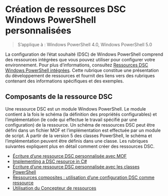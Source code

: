 # Création de ressources DSC Windows PowerShell personnalisées

> S’applique à : Windows PowerShell 4.0, Windows PowerShell 5.0

La configuration de l’état souhaité (DSC) de Windows PowerShell comprend des ressources intégrées que vous pouvez utiliser pour configurer votre environnement. Pour plus d’informations, consultez [Ressources DSC Windows PowerShell intégrées](builtInResource.md). Cette rubrique constitue une présentation du développement de ressources et fournit des liens vers des rubriques contenant des informations spécifiques et des exemples.

## Composants de la ressource DSC

Une ressource DSC est un module Windows PowerShell. Le module contient à la fois le schéma (la définition des propriétés configurables) et l’implémentation (le code qui effectue le travail spécifié par une configuration) de la ressource. Un schéma de ressources DSC peut être défini dans un fichier MOF et l’implémentation est effectuée par un module de script. À partir de la version 5 des classes PowerShell, le schéma et l’implémentation peuvent être définis dans une classe. Les rubriques suivantes expliquent plus en détail comment créer des ressources DSC.

* [Écriture d’une ressource DSC personnalisée avec MOF](authoringResourceMOF.md) 
* [Implementing a DSC resource in C#](authoringResourceMofCS.md) 
* [Écriture d’une ressource DSC personnalisée avec les classes PowerShell](authoringResourceClass.md) 
* [Ressources composites : utilisation d’une configuration DSC comme ressource](authoringResourceComposite.md) 
* [Utilisation du Concepteur de ressources](authoringResourceMofDesigner.md) <!--HONumber=Feb16_HO4-->
